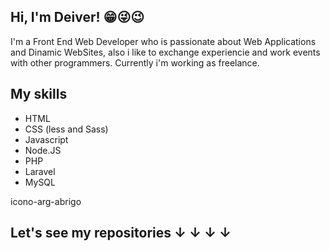 ## Hi, I'm Deiver! 😁😜😉

I'm a Front End Web Developer who is passionate about Web Applications and Dinamic WebSites, also i like to exchange experiencie and work events with other programmers. Currently i'm working as freelance.

## My skills

- HTML
- CSS (less and Sass)
- Javascript
- Node.JS
- PHP
- Laravel
- MySQL

icono-arg-abrigo

## Let's see my repositories ↓ ↓ ↓ ↓
